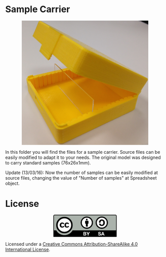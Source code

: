 # Sample Carrier

<p align="center">
<img src="images/SampleCarrier15Photo.jpg" width="400" align = "center">
</p>

In this folder you will find the files for a sample carrier. 
Source files can be easily modified to adapt it to your needs. The original model was designed to carry standard samples (76x26x1mm).

Update (13/03/16): Now the number of samples can be easily modified at source files, changing the value of "Number of samples" at Spreadsheet object.


# License

<p align="center">
<img src="../doc/images/by-sa.png" width="200" align = "center">
</p>

Licensed under a [Creative Commons Attribution-ShareAlike 4.0 International License](http://creativecommons.org/licenses/by-sa/4.0/).




